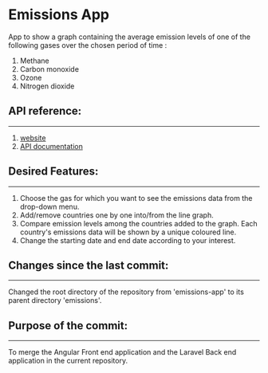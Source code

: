 # Emissions App

App to show a graph containing the average emission levels of one of the following gases over the chosen period of time : 
1. Methane
2. Carbon monoxide
3. Ozone
4. Nitrogen dioxide

## API reference:
---
1. [website](https://emissions-api.org/)
2. [API documentation](https://api.v2.emissions-api.org/ui/)

## Desired Features:
---
1. Choose the gas for which you want to see the emissions data
    from the drop-down menu.
2. Add/remove countries one by one into/from the line graph.
3. Compare emission levels among the countries added to the graph. 
    Each country's emissions data will be shown by a unique coloured line.
4. Change the starting date and end date according to your interest.

## Changes since the last commit:
---
Changed the root directory of the repository from 'emissions-app' to its parent directory 'emissions'.

## Purpose of the commit:
---
To merge the Angular Front end application and the Laravel Back end application in the current repository.